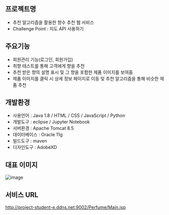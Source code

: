 ## 프로젝트명
- 추천 알고리즘을 활용한 향수 추천 웹 서비스
- Challenge Point : 지도 API 사용하기
## 주요기능
- 회원관리 기능(로그인, 회원가입)
- 취향 테스트를 통해 고객에게 향을 추천
- 추천 받은 향의 설명 표시 및 그 향을 포함한 제품 이미지를 보여줌
- 제품 이미지를 클릭 시 상세 정보 페이지로 이동 및 추천 알고리즘을 통해 비슷한 제품 추천
## 개발환경
- 사용언어 : Java 1.8 / HTML / CSS / JavaScript / Python
- 개발도구 : eclipse / Jupyter Notebook
- 서버환경 : Apache Tomcat 8.5
- 데이터베이스 : Oracle 11g
- 빌드도구 : maven
- 디자인도구 : AdobeXD
## 대표 이미지
![image](https://user-images.githubusercontent.com/97660530/153344283-fe801ac4-dfe3-4c14-9a82-acc8d3949ad9.png)
## 서비스 URL
http://project-student-e.ddns.net:9002/Perfume/Main.jsp
